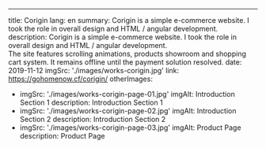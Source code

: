 ---
title: Corigin
lang: en
summary:
  Corigin is a simple e-commerce website. I took the role in overall design and HTML / angular development.
description:
  Corigin is a simple e-commerce website. I took the role in overall design and HTML / angular development.<br />
  The site features scrolling animations, products showroom and shopping cart system.
  It remains offline until the payment solution resolved.
date: 2019-11-12
imgSrc: './images/works-corigin.jpg'
link: https://gohomenow.cf/corigin/
otherImages:
  - imgSrc: './images/works-corigin-page-01.jpg'
    imgAlt: Introduction Section 1
    description: Introduction Section 1
  - imgSrc: './images/works-corigin-page-02.jpg'
    imgAlt: Introduction Section 2
    description: Introduction Section 2
  - imgSrc: './images/works-corigin-page-03.jpg'
    imgAlt: Product Page
    description: Product Page
